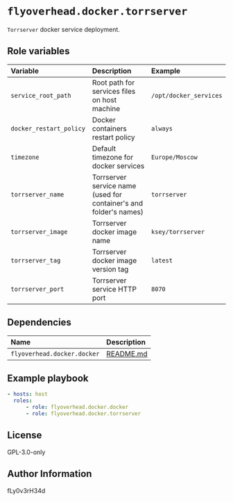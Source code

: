 # `flyoverhead.docker.torrserver`

`Torrserver` docker service deployment.

## Role variables

| Variable | Description | Example |
| :--- | :--- | :--- |
| `service_root_path` | Root path for services files on host machine | `/opt/docker_services` |
| `docker_restart_policy` | Docker containers restart policy | `always` |
| `timezone` | Default timezone for docker services | `Europe/Moscow` |
| `torrserver_name` | Torrserver service name (used for container's and folder's names) | `torrserver` |
| `torrserver_image` | Torrserver docker image name | `ksey/torrserver` |
| `torrserver_tag` | Torrserver docker image version tag | `latest` |
| `torrserver_port` | Torrserver service HTTP port | `8070` |

## Dependencies

| Name | Description |
| :--- | :--- |
| `flyoverhead.docker.docker` | [README.md](../docker/README.md) |

## Example playbook

```yaml
- hosts: host
  roles:
      - role: flyoverhead.docker.docker
      - role: flyoverhead.docker.torrserver
```

## License

GPL-3.0-only

## Author Information

fLy0v3rH34d
